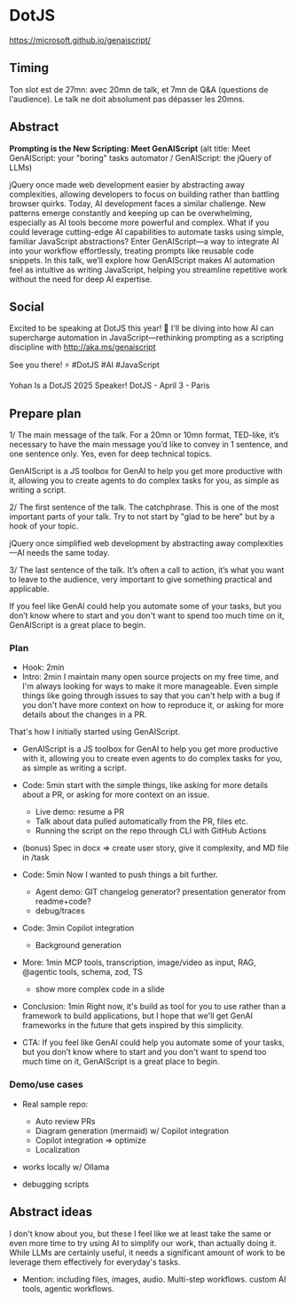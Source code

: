 # DotJS

https://microsoft.github.io/genaiscript/

## Timing

Ton slot est de 27mn: avec 20mn de talk, et 7mn de Q&A (questions de l'audience). Le talk ne doit absolument pas dépasser les 20mns.

## Abstract

**Prompting is the New Scripting: Meet GenAIScript**
(alt title: Meet GenAIScript: your "boring" tasks automator / GenAIScript: the jQuery of LLMs)

jQuery once made web development easier by abstracting away complexities, allowing developers to focus on building rather than battling browser quirks. Today, AI development faces a similar challenge. New patterns emerge constantly and keeping up can be overwhelming, especially as AI tools become more powerful and complex. What if you could leverage cutting-edge AI capabilities to automate tasks using simple, familiar JavaScript abstractions? Enter GenAIScript—a way to integrate AI into your workflow effortlessly, treating prompts like reusable code snippets. In this talk, we’ll explore how GenAIScript makes AI automation feel as intuitive as writing JavaScript, helping you streamline repetitive work without the need for deep AI expertise.

## Social

Excited to be speaking at DotJS this year! 🙌 I'll be diving into how AI can supercharge automation in JavaScript—rethinking prompting as a scripting discipline with http://aka.ms/genaiscript

See you there! ⚡ #DotJS #AI #JavaScript

Yohan Is a DotJS 2025 Speaker!
DotJS - April 3 - Paris

## Prepare plan

1/ The main message of the talk. For a 20mn or 10mn format, TED-like, it’s necessary to have the main message you’d like to convey in 1 sentence, and one sentence only. Yes, even for deep technical topics. 

  GenAIScript is a JS toolbox for GenAI to help you get more productive with it, allowing you to create agents to do complex tasks for you, as simple as writing a script. 

2/ The first sentence of the talk. The catchphrase. This is one of the most important parts of your talk. Try to not start by "glad to be here" but by a hook of your topic. 

  jQuery once simplified web development by abstracting away complexities—AI needs the same today.

3/ The last sentence of the talk. It’s often a call to action, it’s what you want to leave to the audience, very important to give something practical and applicable. 

  If you feel like GenAI could help you automate some of your tasks, but you don’t know where to start and you don't want to spend too much time on it, GenAIScript is a great place to begin.

### Plan

- Hook: 2min
- Intro: 2min I maintain many open source projects on my free time, and I'm always looking for ways to make it more manageable. Even simple things like going through issues to say that you can't help with a bug if you don't have more context on how to reproduce it, or asking for more details about the changes in a PR.

That's how I initially started using GenAIScript.

- GenAIScript is a JS toolbox for GenAI to help you get more productive with it, allowing you to create even agents to do complex tasks for you, as simple as writing a script. 

- Code: 5min start with the simple things, like asking for more details about a PR, or asking for more context on an issue.
  * Live demo: resume a PR
  * Talk about data pulled automatically from the PR, files etc.
  * Running the script on the repo through CLI with GitHub Actions

- (bonus) Spec in docx => create user story, give it complexity, and MD file in /task

- Code: 5min Now I wanted to push things a bit further. 
  * Agent demo: GIT changelog generator? presentation generator from readme+code?
  * debug/traces

- Code: 3min Copilot integration
  * Background generation

- More: 1min MCP tools, transcription, image/video as input, RAG, @agentic tools, schema, zod, TS
  * show more complex code in a slide

- Conclusion: 1min Right now, it's build as tool for you to use rather than a framework to build applications, but I hope that we'll get GenAI frameworks in the future that gets inspired by this simplicity.

- CTA: If you feel like GenAI could help you automate some of your tasks, but you don’t know where to start and you don't want to spend too much time on it, GenAIScript is a great place to begin.

<!--
- The promise of AI: gaining time for more interesting tasks
  * Text prompts are not enough: you need to be able to interagrate with other tools, data, and file.
  * Not talking about AI from an application perspective, but merely as a tool itself that you can use to automate some parts your work.
  * The problem: the pace of AI advances is crazy, like JS 10 years ago, there are new models, new patterns, new tools every week.
  * As a developer, I often rely of scripts to automate some tasks, but I don't want to spend time learning all this and developer actuall applications that I need to maintain for this.
 -->

### Demo/use cases

* Real sample repo:
  - Auto review PRs
  - Diagram generation (mermaid) w/ Copilot integration
  - Copilot integration => optimize
  - Localization

* works locally w/ Ollama
* debugging scripts

## Abstract ideas

I don't know about you, but these I feel like we at least take the same or even more time to try using AI to simplify our work, than actually doing it. While LLMs are certainly useful, it needs a significant amount of work to be leverage them effectively for everyday's tasks. 
- Mention: including files, images, audio. Multi-step workflows. custom AI tools, agentic workflows.
